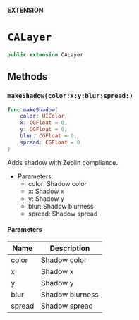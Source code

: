 **EXTENSION**

# `CALayer`
```swift
public extension CALayer
```

## Methods
### `makeShadow(color:x:y:blur:spread:)`

```swift
func makeShadow(
    color: UIColor,
    x: CGFloat = 0,
    y: CGFloat = 0,
    blur: CGFloat = 0,
    spread: CGFloat = 0
)
```

Adds shadow with Zeplin compliance.
- Parameters:
  - color: Shadow color
  - x: Shadow x
  - y: Shadow y
  - blur: Shadow blurness
  - spread: Shadow spread

#### Parameters

| Name | Description |
| ---- | ----------- |
| color | Shadow color |
| x | Shadow x |
| y | Shadow y |
| blur | Shadow blurness |
| spread | Shadow spread |